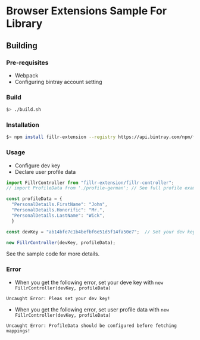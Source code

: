 # Browser Extensions Sample For Library

## Building

### Pre-requisites

- Webpack
- Configuring bintray account setting

### Build

```bash
$> ./build.sh
```

### Installation

```bash
$> npm install fillr-extension --registry https://api.bintray.com/npm/fillr/npm
```

### Usage

- Configure dev key
- Declare user profile data

```typescript
import FillrController from "fillr-extension/fillr-controller";
// import ProfileData from './profile-german'; // See full profile example data

const profileData = {
  "PersonalDetails.FirstName": "John",
  "PersonalDetails.Honorific": "Mr.",
  "PersonalDetails.LastName": "Wick",
  }

const devKey = "ab14bfe7c1b4befbf6e51d5f14fa50e7";  // Set your dev key

new FillrController(devKey, profileData);
```

See the sample code for more details.

### Error
- When you get the following error, set your deve key with `new FillrController(devKey, profileData)`

```
Uncaught Error: Pleas set your dev key!
```

- When you get the following error, set user profile data with `new FillrController(devKey, profileData)`

``` 
Uncaught Error: ProfileData should be configured before fetching mappings!
```


